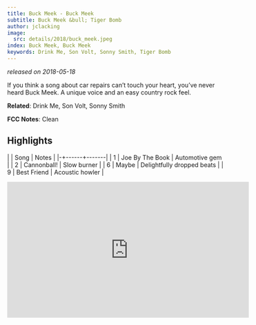 ```yaml
---
title: Buck Meek - Buck Meek
subtitle: Buck Meek &bull; Tiger Bomb
author: jclacking
image:
  src: details/2018/buck_meek.jpeg
index: Buck Meek, Buck Meek
keywords: Drink Me, Son Volt, Sonny Smith, Tiger Bomb
---
```

_released on 2018-05-18_

If you think a song about car repairs can’t touch your heart, you’ve never heard Buck Meek. A unique voice and an easy country rock feel.

**Related**: Drink Me, Son Volt, Sonny Smith

<!--more-->

**FCC Notes**: Clean

## Highlights

| | Song | Notes |
|-+------+-------|
| 1 | Joe By The Book | Automotive gem |
| 2 | Cannonball! | Slow burner |
| 6 | Maybe | Delightfully dropped beats |
| 9 | Best Friend | Acoustic howler |

<div class="tlo-detail-video"><iframe width="560" height="315" src="https://www.youtube.com/embed/tyLq5s3UTi4" frameborder="0" allow="autoplay; encrypted-media" allowfullscreen></iframe></div>
